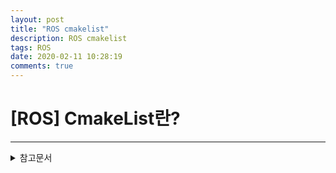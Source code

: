 ```yaml
---
layout: post
title: "ROS cmakelist"
description: ROS cmakelist
tags: ROS
date: 2020-02-11 10:28:19
comments: true
---
```


# [ROS] CmakeList란?

<!-- cmakelist 기본 컨셉? -->
<!-- cmake list 장점 -->
<!-- ros 에서 cmakelist쓰는이유 -->
<!-- 튜토리얼에 있는거 주석달아서 설명 -->

---

<details>
<summary>참고문서</summary>
<div markdown="1">

- [Creating a ROS package by hand.](http://wiki.ros.org/ROS/Tutorials/Creating%20a%20Package%20by%20Hand)
- [Creating a ROS Package](http://wiki.ros.org/catkin/Tutorials/CreatingPackage#ROS.2BAC8-Tutorials.2BAC8-catkin.2BAC8-CreatingPackage.Customizing_the_package.xml)

</div>
</details>
<script id="dsq-count-scr" src="//msc9533.disqus.com/count.js" async></script>